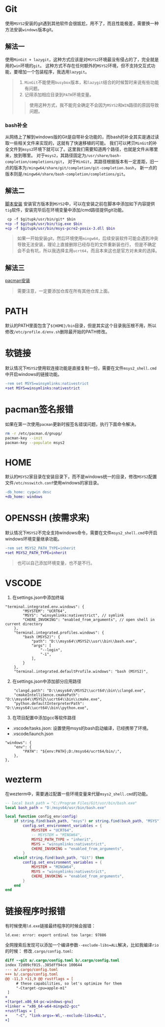# Git
使用`MSYS2`安装的git遇到其他软件会很尴尬，用不了，而且性能极差，需要换一种方法安装`windows`版本git。

## 解法一
使用`MinGit + lazygit`，这种方式应该是对`MSYS2`环境最没有侵占的了，完全就是用的`win`环境的`git`。
这种方式不存在任何额外的`MSYS2`环境，但不支持交互式功能，要增加一个包装程序，我选用`lazygit`。
> 1. `MinGit`不能使用`busybox`版本，和`lazygit`结合的时候暂时来说有些功能有问题。
> 2. 记得添加相应目录到`PATH`环境变量。
>> 使用这种方式，我不能完全确定不会因为`MSYS2`和`WIN`路径的原因导致问题。

### bash补全
从网络上了解到windows版的Git是自带补全功能的，而bash的补全其实是通过读取一些相关文件来实现的，这就有了快速移植的可能。
我们可以拷贝`MinGit`的补全文件到`msys2`环境下就可以了。这里我们需要知道两个路径，也就是文件从哪里来，放到哪里。
对于`msys2`，其路径固定为`/usr/share/bash-completion/completions/git`，
对于`MinGit`，其路径根据版本有一定差距，旧一点的版本为`/mingw64/share/git/completion/git-completion.bash`，
新一点的版本则是`/mingw64/share/bash-completion/completions/git`。

## 解法二
[脚本安装](https://gitforwindows.org/install-or-update-inside-msys2-cygwin-or-git-for-windows-itself.html)
安装官方版本到`MSYS2`中，可以在安装之前在脚本中添加如下内容提供`tig`软件，安装完毕后在环境变量中添加/cmd路径提供git功能。
```diff
 cp -f $gitupk/usr/bin/git* $bin
+cp -f $gitupk/usr/bin/tig.exe $bin
+cp -f $gitupk/usr/bin/msys-pcre2-posix-3.dll $bin
```
> 如果一开始安装git，然后环境使用`mingw64`，后续安装软件可能会遇到冲突导致无法安装，理论上直接删除已经存在的文件重新装也行，
> 但是不确定会不会有坑，所以我选择主用`ucrt64`，而且本来这也是官方对未来的选择。

## 解法三
[pacman安装](https://gitforwindows.org/install-inside-msys2-proper.html)
> 需要注意，一定要添加仓库在所有其他仓库上面。

# PATH
默认的PATH里面包含了`${HOME}/bin`目录，但是其实这个目录我压根不用，所以修改`/etc/profile.d/env.sh`删除最开始的PATH修改。

# 软链接
默认情况下`MSYS2`使用软连接功能是直接复制一份，需要在文件`msys2_shell.cmd`中开启windows的链接功能。
```diff
-rem set MSYS=winsymlinks:nativestrict
+set MSYS=winsymlinks:nativestrict
```

# pacman签名报错
如果在第一次使用`pacman`更新时报签名错误问题，执行下面命令解决。
```bash
rm -r /etc/pacman.d/gnupg/
pacman-key --init
pacman-key --populate msys2
```

# HOME
默认的`MSYS2`家目录在安装目录下，而不是windows统一的目录，修改`MSYS2`配置文件`/etc/nsswitch.conf`使用windows的家目录。
```diff
-db_home: cygwin desc
+db_home: windows
```

# OPENSSH (按需求来)
默认情况下`MSYS2`不完全支持windows命令，需要在文件`msys2_shell.cmd`中开启windows环境变量继承功能。
```diff
-rem set MSYS2_PATH_TYPE=inherit
+set MSYS2_PATH_TYPE=inherit
```
> 也可以自己添加环境变量，也不是不行。

# VSCODE
1. 在settings.json中添加终端
```jsonc
"terminal.integrated.env.windows": {
		"MSYSTEM": "UCRT64",
		"MSYS": "winsymlinks:nativestrict",	// symlink
		"CHERE_INVOKING": "enabled_from_arguments",	// open shell in current directory
	},
	"terminal.integrated.profiles.windows": {
		"bash (MSYS2)": {
			"path": "D:\\msys64\\MSYS2\\usr\\bin\\bash.exe",
			"args": [
				"--login",
				"-i",
			],
		}
	},
	"terminal.integrated.defaultProfile.windows": "bash (MSYS2)",
```

2. 在settings.json中添加部分应用路径
```jsonc
	"clangd.path": "D:\\msys64\\MSYS2\\ucrt64\\bin\\clangd.exe",
	"cmakeIntelliSence.cmakePath": "D:\\msys64\\MSYS2\\ucrt64\\bin\\cmake.exe",
    "python.defaultInterpreterPath": "D:\\msys64\\ucrt64\\bin\\python.exe",
```

3. 在项目配置中添加gcc等软件路径
- .vscode/tasks.json: 设置使用msys的bash启动编译，已经携带了环境。
- .vscode/launch.json
``` jsonc
"windows": {
    "env": {
        "PATH": "${env:PATH};D:/msys64/ucrt64/bin/;",
    },
},
```

# wezterm
在wezterm中，需要通过配置一些环境变量来代替`msys2_shell.cmd`的功能。
```lua
-- local bash_path = "C:/Program Files/Git/usr/bin/bash.exe"
local bash_path = "D:/msys64/usr/bin/bash.exe"

local function config_env(config)
    if string.find(bash_path, "msys") or string.find(bash_path, "MSYS") then
        config.set_environment_variables = {
            MSYSTEM = "UCRT64",
            -- MSYSTEM = "MINGW64",
            MSYS2_PATH_TYPE = "inherit",
            MSYS = "winsymlinks:nativestrict",
            CHERE_INVOKING = "enabled_from_arguments",
        }
    elseif string.find(bash_path, "Git") then
        config.set_environment_variables = {
            MSYSTEM = "MINGW64",
            MSYS = "winsymlinks:nativestrict",
            CHERE_INVOKING = "enabled_from_arguments",
        }
    end
end
```

# 链接程序时报错
有时候使用`ld.exe`链接最终程序的时候会报错：
```log
ld.exe: error: export ordinal too large: 97886
```
全网搜索后发现可以添加一个编译参数`--exclude-libs=ALL`解决，比如我编译`rio`的时候：
修改`.cargo/config.toml`:
```patch
diff --git a/.cargo/config.toml b/.cargo/config.toml
index 72d09cf015..385dff94ce 100644
--- a/.cargo/config.toml
+++ b/.cargo/config.toml
@@ -11,3 +11,9 @@ rustflags = [
     # these capabilities, so let's optimize for them
     "-Ctarget-cpu=apple-m1"
 ]
+
+[target.x86_64-pc-windows-gnu]
+linker = "x86_64-w64-mingw32-gcc"
+rustflags = [
+    "-C", "link-args=-Wl,--exclude-libs=ALL",
+]
```
